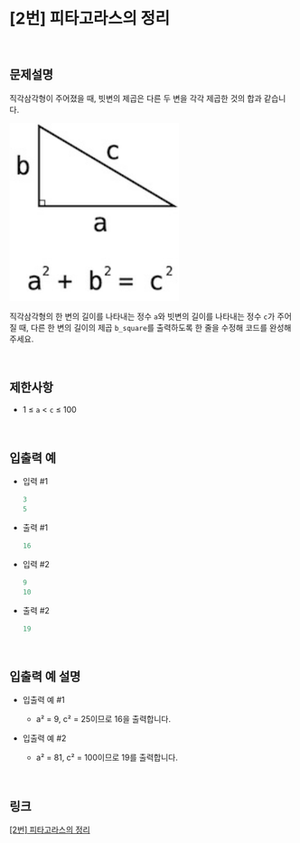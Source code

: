 # [2번] 피타고라스의 정리

<br>

## 문제설명
직각삼각형이 주어졌을 때, 빗변의 제곱은 다른 두 변을 각각 제곱한 것의 합과 같습니다.

<img src="image/1.png" width="300" /><br>

직각삼각형의 한 변의 길이를 나타내는 정수 `a`와 빗변의 길이를 나타내는 정수 `c`가 주어질 때, 다른 한 변의 길이의 제곱 `b_square`를 출력하도록 한 줄을 수정해 코드를 완성해 주세요.

<br>

## 제한사항
- 1 ≤ `a` < `c` ≤ 100

<br>

## 입출력 예
- 입력 #1
    ```java
    3
    5
    ```

- 출력 #1
    ```java
    16
    ```

- 입력 #2
    ```java
    9
    10
    ```

- 출력 #2
    ```java
    19
    ```

<br>

## 입출력 예 설명
- 입출력 예 #1
    - a² = 9, c² = 25이므로 16을 출력합니다.

- 입출력 예 #2
    - a² = 81, c² = 100이므로 19를 출력합니다.

<br>

## 링크
[[2번] 피타고라스의 정리](https://school.programmers.co.kr/learn/courses/30/lessons/250132)
